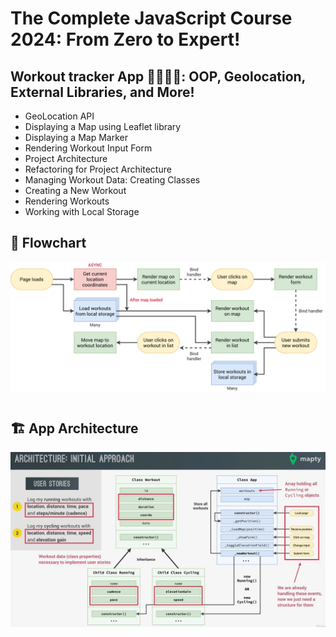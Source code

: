 # The Complete JavaScript Course 2024: From Zero to Expert!

## Workout tracker App 🏃‍♀️🏃‍♂️: OOP, Geolocation, External Libraries, and More!

- GeoLocation API
- Displaying a Map using Leaflet library
- Displaying a Map Marker
- Rendering Workout Input Form
- Project Architecture
- Refactoring for Project Architecture
- Managing Workout Data: Creating Classes
- Creating a New Workout
- Rendering Workouts
- Working with Local Storage

## 📝 Flowchart

<img 
    style="display: block; 
           margin-left: auto;
           margin-right: auto;"
    src="img/Mapty-flowchart.png" 
    alt="roadmap">
</img> <br>

## 🏗 App Architecture

<img 
    style="display: block; 
           margin-left: auto;
           margin-right: auto;"
    src="img/class.jpg" 
    alt="roadmap">
